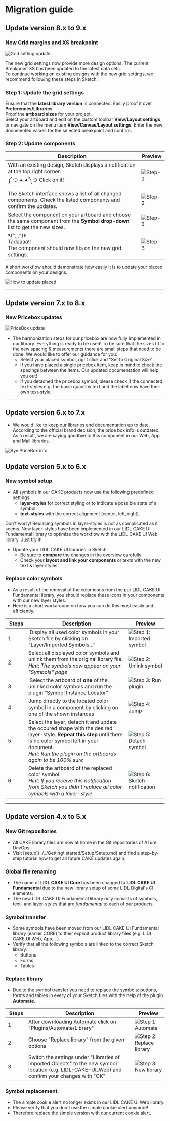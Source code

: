 # Migration guide

## Update version 8.x to 9.x

### New Grid margins and XS breakpoint

![Grid setting update](assets/new-grid/update-grid-settings@1x.png)

The new grid settings now provide more design options. The current Breakpoint XS has been updated to the latest data sets.<br>
To continue working on existing designs with the new grid settings, we recommend following these steps in Sketch:

### Step 1: Update the grid settings
Ensure that the **latest library version** is connected. Easily proof it over **Preferences/Libraries**<br>
Proof the **artboard sizes** for your project.<br>
Select your artboard and edit on the custom toolbar **View/Layout settings** or navigate on the menu item **View/Canvas/Layout settings**. Enter the new documented values for the selected breakpoint and confirm.

### Step 2: Update components


Description | Preview
---------|----------
 With an existing design, Sketch displays a notification at the top right corner. <br>༼ つ ◕_◕ ༽つ Click on it! | ![Step-1](assets/new-grid/step-1.png) 
 The Sketch interface shows a list of all changed components. Check the listed components and confirm the updates. | ![Step-2](assets/new-grid/step-2.png)
 Select the component on your artboard and choose the same component from the **Symbol drop-down** list to get the new sizes. | ![Step-3](assets/new-grid/step-3.png)
 ٩(^‿^)۶<br>Tadaaaa!!<br> The component should now fits on the new grid settings. | ![Step-3](assets/new-grid/step-3.png)

 A short workflow should demonstrate how easily it is to update your placed components on your designs.

 ![How to update placed](assets/new-grid/how-to.gif)


---


## Update version 7.x to 8.x

### New Pricebox updates

![PriceBox update](assets/pricebox-update/pricebox-update.png)

- The harmonization steps for our pricebox are now fully implemented in our library. Everything is ready to be used! To be sure that the sizes fit to the new spacing & measurements there are small steps that need to be done. We would like to offer our guidance for you:
  - Select your placed symbol, right click and "Set to Original Size"
  - If you have placed a single pricebox item, keep in mind to check the spacings between the items. Our updated documentation will help you out!
  - If you detached the pricebox symbol, please check if the connected text-styles e.g. the basic quantitiy text and the label now have their own text-style.


---


## Update version 6.x to 7.x

- We would like to keep our libraries and documentation up to date.
According to the official brand decision, the price box info is outdated. As a result, we are saying goodbye to this component in our Web, App and Mail libraries.

![Bye PriceBox info](assets/bye-pricebox-info.png)


## Update version 5.x to 6.x

### New symbol setup

- All symbols in our CAKE products now use the following predefined settings:
  - **layer-styles** for correct styling or to indicate a possible state of a symbol.
  - **text-styles** with the correct alignment (center, left, right).

Don't worry! Replacing symbols in layer-styles is not as complicated as it seems. New layer-styles have been implemented in our LIDL CAKE UI Fundamental library to optimize the workflow with the LIDL CAKE UI Web library. Just try it!

- Update your LIDL CAKE UI libraries in Sketch:
  - Be sure to **compare** the changes in the overview carefully
  - Check your **layout and link your components** or texts with the new text & layer styles

### Replace color symbols

- As a result of the removal of the color icons from the pur LIDL CAKE UI Fundamental library, you should replace these icons in your components with our new layer styles.
- Here is a short workaround on how you can do this most easily and efficiently.

| Steps | Description | Preview |
|---|---|---|
| 1 | Display all used color symbols in your Sketch file by clicking on "Layer/Imported Symbols…" | ![Step 1: Imported symbol](assets/replace-color-symbol/1-imported-symbols.png) |
| 2| Select all displayed color symbols and unlink them from the original library file.<br>_Hint: The symbols now appear on your "Symbols" page_ | ![Step 2: Unlink symbol](assets/replace-color-symbol/2-unlink-symbols.png)|
| 3 | Select the artboard of **one** of the unlinked color symbols and run the plugin "[Symbol Instance Locator](https://github.com/sonburn/symbol-instance-locator?target=_blank)" | ![Step 3: Run plugin](assets/replace-color-symbol/3-run-plugin.png) |
| 4 | Jump directly to the located color symbol in a component by clicking on one of the shown instances | ![Step 4: Jump](assets/replace-color-symbol/4-jump.png) |
| 5 | Select the layer, detach it and update the occured shape with the desired layer-style. **Repeat this step** until there is no color symbol left in your document.<br>_Hint: Run the plugin on the artboards again to be 100% sure_ | ![Step 5: Detach symbol](assets/replace-color-symbol/5-detach-symbol.png) |
| 6 | Delete the artboard of the replaced color symbol<br>_Hint: If you receive this notification from Sketch you didn't replace all color symbols with a layer-style_ | ![Step 6: Sketch notification](assets/replace-color-symbol/6-sketch-notification.png)|


---


## Update version 4.x to 5.x

### New Git repositories

- All CAKE library files are now at home in the Git repositories of Azure DevOps.
- Visit [setup](../../Getting\ started/Setup/Setup.md) and find a step-by-step tutorial how to get all future CAKE updates again.


### Global file renaming

- The name of **LIDL CAKE UI Core** has been changed to **LIDL CAKE UI Fundamental** due to the new library setup of some LIDL Digital's CI elements.
- The new LIDL CAKE UI Fundamental library only consists of symbols, text- and layer-styles that are *fundamental* to each of our products.

### Symbol transfer

- Some symbols have been moved from our LIDL CAKE UI Fundamental library (earlier CORE) to their explicit product library files (e.g. LIDL CAKE UI Web, App,…).
- Verify that all the following symbols are linked to the correct Sketch library:
  - Buttons
  - Forms
  - Tables

### Replace library

- Due to the symbol transfer you need to replace the symbols: buttons, forms and tables in every of your Sketch files with the help of the plugin **Automate**.

| Steps | Description | Preview |
|---|---|---|
| 1 |  After downloading [Automate](https://github.com/Ashung/Automate-Sketch?target=_blank) click on "Plugins/Automate/Library" | ![Step 1: Automate](assets/replace-library/1-automate.png)|
| 2 |  Choose "Replace library" from the given options | ![Step 2: Replace library](assets/replace-library/2-replace-library.png)|
| 3 | Switch the settings under "Libraries of Imported Objects" to the new symbol location (e.g. LIDL-CAKE-UI_Web) and confirm your changes with "OK" | ![Step 3: New library](assets/replace-library/3-new-library.png)|


### Symbol replacement

- The simple cookie alert no longer exists in our LIDL CAKE UI Web library.
- Please verify that you don't use the simple cookie alert anymore!
- Therefore replace the simple version with our current cookie alert.
